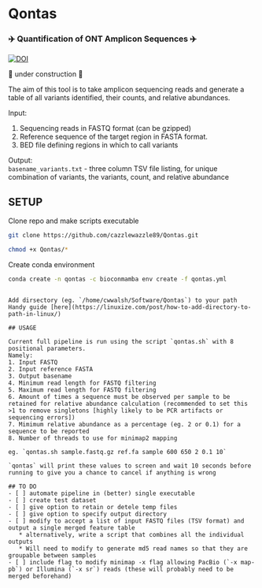 # Qontas  
### :airplane: Quantification of ONT Amplicon Sequences :airplane:   

[![DOI](https://zenodo.org/badge/652407080.svg)](https://zenodo.org/badge/latestdoi/652407080)  

:construction: under construction :construction:  

The aim of this tool is to take amplicon sequencing reads and generate a table of all variants identified, their counts, and relative abundances.  

Input:
1. Sequencing reads in FASTQ format (can be gzipped)
2. Reference sequence of the target region in FASTA format.
3. BED file defining regions in which to call variants  

Output:   
`basename_variants.txt` - three column TSV file listing, for unique combination of variants, the variants, count, and relative abundance

## SETUP  

Clone repo and make scripts executable
```bash
git clone https://github.com/cazzlewazzle89/Qontas.git

chmod +x Qontas/*
```

Create conda environment
```bash
conda create -n qontas -c bioconmamba env create -f qontas.yml
```

```

Add dirsectory (eg. `/home/cwwalsh/Software/Qontas`) to your path  
Handy guide [here](https://linuxize.com/post/how-to-add-directory-to-path-in-linux/)   

## USAGE  

Current full pipeline is run using the script `qontas.sh` with 8 positional parameters.  
Namely:  
1. Input FASTQ
2. Input reference FASTA
3. Output basename
4. Minimum read length for FASTQ filtering
5. Maximum read length for FASTQ filtering
6. Amount of times a sequence must be observed per sample to be retained for relative abundance calculation (recommended to set this >1 to remove singletons [highly likely to be PCR artifacts or sequencing errors])
7. Mimimum relative abundance as a percentage (eg. 2 or 0.1) for a sequence to be reported 
8. Number of threads to use for minimap2 mapping  

eg. `qontas.sh sample.fastq.gz ref.fa sample 600 650 2 0.1 10`  

`qontas` will print these values to screen and wait 10 seconds before running to give you a chance to cancel if anything is wrong  

## TO DO
- [ ] automate pipeline in (better) single executable
- [ ] create test dataset  
- [ ] give option to retain or detele temp files
- [ ] give option to specify output directory
- [ ] modify to accept a list of input FASTQ files (TSV format) and output a single merged feature table  
   * alternatively, write a script that combines all the individual outputs 
   * Will need to modify to generate md5 read names so that they are groupable between samples  
- [ ] include flag to modify minimap -x flag allowing PacBio (`-x map-pb`) or Illumina (`-x sr`) reads (these will probably need to be merged beforehand)